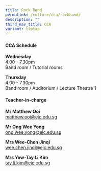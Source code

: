 ```yaml
---
title: Rock Band
permalink: /culture/cca/rockband/
description: ""
third_nav_title: CCA
variant: tiptap
---
```

<h4><strong>CCA Schedule</strong></h4>
<p><strong>Wednesday</strong>
<br>4.00&nbsp;- 7.30pm
<br>Band room / Tutorial rooms</p>
<p><strong>Thursday</strong>
<br>4.00&nbsp;- 7.30pm
<br>Band room / Auditorium / Lecture Theatre 1</p>
<p></p>
<h4><strong>Teacher-in-charge</strong></h4>
<p><strong>Mr Matthew Ooi</strong>
<br><a href="mailto:matthew.ooi@ejc.edu.sg" rel="noopener nofollow" target="_blank">matthew.ooi@ejc.edu.sg</a>
</p>
<p><strong>Mr Ong Wee Yong</strong>
<br><a href="mailto:ong.wee.yong@ejc.edu.sg" rel="noopener noreferrer nofollow" target="_blank">ong.wee.yong@ejc.edu.sg</a>
</p>
<p><strong>Mrs Wee-Chen Jinqi</strong>
<br><a href="mailto:wee.chen.jinqi@ejc.edu.sg" rel="noopener noreferrer nofollow" target="_blank">wee.chen.jinqi@ejc.edu.sg</a>
</p>
<p><strong>Mrs Yew-Tay Li Kim</strong>
<br><a href="mailto:tay.li.kim@ejc.edu.sg" rel="noopener nofollow" target="_blank">tay.li.kim@ejc.edu.sg</a>
</p>